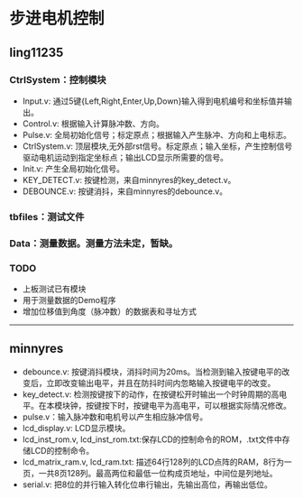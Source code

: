 # 步进电机控制
## ling11235
### CtrlSystem：控制模块

- Input.v: 通过5键{Left,Right,Enter,Up,Down}输入得到电机编号和坐标值并输出。
- Control.v: 根据输入计算脉冲数、方向。
- Pulse.v: 全局初始化信号；标定原点；根据输入产生脉冲、方向和上电标志。
- CtrlSystem.v: 顶层模块,无外部rst信号。标定原点；输入坐标，产生控制信号驱动电机运动到指定坐标点；输出LCD显示所需要的信号。
- Init.v: 产生全局初始化信号。
- KEY_DETECT.v: 按键检测，来自minnyres的key_detect.v。
- DEBOUNCE.v: 按键消抖，来自minnyres的debounce.v。

### tbfiles：测试文件

### Data：测量数据。测量方法未定，暂缺。

### TODO

- 上板测试已有模块
- 用于测量数据的Demo程序
- 增加位移值到角度（脉冲数）的数据表和寻址方式

-----

## minnyres

- debounce.v: 按键消抖模块，消抖时间为20ms。当检测到输入按键电平的改变后，立即改变输出电平，并且在防抖时间内忽略输入按键电平的改变。
- key_detect.v: 检测按键按下的动作，在按键松开时输出一个时钟周期的高电平。在本模块钟，按键按下时，按键电平为高电平，可以根据实际情况修改。
- pulse.v：输入脉冲数和电机号以产生相应脉冲信号。
- lcd_display.v: LCD显示模块。
- lcd_inst_rom.v, lcd_inst_rom.txt:保存LCD的控制命令的ROM，.txt文件中存储LCD的控制命令。
- lcd_matrix_ram.v, lcd_ram.txt: 描述64行128列的LCD点阵的RAM，8行为一页，一共8页128列。最高两位和最低一位构成页地址，中间位是列地址。
- serial.v: 把8位的并行输入转化位串行输出，先输出高位，再输出低位。
